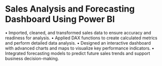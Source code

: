# Sales Analysis and Forecasting Dashboard Using Power BI

• Imported, cleaned, and transformed sales data to ensure accuracy and readiness for analysis.
• Applied DAX functions to create calculated metrics and perform detailed data analysis.
• Designed an interactive dashboard with advanced charts and maps to visualize key performance indicators.
• Integrated forecasting models to predict future sales trends and support business decision-making.
